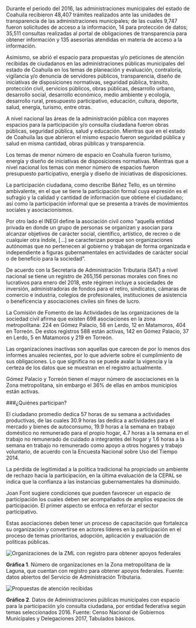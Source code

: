 
Durante el periodo del 2016, las administraciones municipales del estado de Coahuila recibieron 48,407 trámites realizados ante las unidades de transparencia de las administraciones municipales; de las cuales 9,747 fueron solicitudes de acceso a la información, 14 para protección de datos; 35,511 consultas realizadas al portal de obligaciones de transparencia para obtener información y 135 asesorías atendidas en materia de acceso a la información.

Asimismo, se abrió el espacio para propuestas y/o peticiones de atención recibidas de ciudadanos en las administraciones públicas municipales del estado de Coahuila en los temas de planeación y evaluación, contraloría, vigilancia y/o denuncia de servidores públicos, transparencia, diseño de iniciativas de disposiciones normativas, seguridad pública, tránsito, protección civil, servicios públicos, obras públicas, desarrollo urbano, desarrollo social, desarrollo económico, medio ambiente y ecología, desarrollo rural, presupuesto participativo, educación, cultura, deporte, salud, energía, turismo, entre otras.

A nivel nacional las áreas de la administración pública con mayores espacios para la participación y/o consulta ciudadana fueron obras públicas, seguridad pública, salud y educación. Mientras que en el estado de Coahuila las que abrieron el mismo espacio fueron seguridad pública y salud en misma cantidad, obras públicas y transparencia.

Los temas de menor número de espacio en Coahuila fueron turismo, energía y diseño de iniciativas de disposiciones normativas.  Mientras que a nivel nacional los temas con menor número de espacios fueron presupuesto participativo, energía y diseño de iniciativas de disposiciones.

La participación ciudadana, como describe Báñez Tello, es un término ambivalente, en el que se tiene la participación formal cuya expresión es el sufragio y la calidad y cantidad de información que obtiene el ciudadano; así como la  participación informal que se presenta a través de movimientos sociales y asociacionismos.

Por otro lado el  INEGI define la asociación civil como “aquella entidad privada en donde un grupo de personas se organizan y asocian para alcanzar objetivos de carácter social, científico, artístico, de recreo o de cualquier otra índole, […] se caracterizan porque son organizaciones autónomas que no pertenecen al gobierno y trabajan de forma organizada e independiente a figuras gubernamentales en actividades de carácter social o de beneficio para la sociedad”.

De acuerdo con la Secretaria de Administración Tributaria (SAT) a nivel nacional se tiene un registro de 265,156 personas morales con fines no lucrativos para enero del 2018, este régimen incluye a sociedades de inversión, administradoras de fondos para el retiro, sindicatos, cámaras de comercio e industria, colegios de profesionales, instituciones de asistencia o beneficencia y asociaciones civiles sin fines de lucro.

La Comisión de Fomento de las Actividades de las organizaciones de la sociedad civil afirma que existen 698 asociaciones en la zona metropolitana: 224 en Gómez Palacio, 58 en Lerdo, 12 en Matamoros, 404 en Torreón. De estos registros 588 están activas, 142 en Gómez Palacio, 37 en Lerdo, 5 en Matamoros y 219 en Torreón.

Las organizaciones inactivas son aquellas que carecen de por lo menos dos informes anuales recientes, por lo que advierte sobre el cumplimiento de sus obligaciones. Lo que significa no se puede avalar la vigencia y la certeza de los datos que se muestran en el registro actualmente.

Gómez Palacio y Torreón tienen el mayor número de asociaciones en la Zona metropolitana, sin embargo el 36% de ellas en ambos municipios están activas.

###¿Quiénes participan?

El ciudadano promedio dedica 57 horas de su semana a actividades productivas, de las cuales 30.9 horas las dedica a actividades para el mercado y bienes de autoconsumo, 19.9 horas a la semana en trabajo doméstico no remunerado para el propio hogar, 4.7 horas a la semana en el trabajo no remunerado de cuidado a integrantes del hogar y 1.6 horas a la semana en trabajo no remunerado como apoyo a otros hogares y trabajo voluntario, de acuerdo con la Encuesta Nacional sobre Uso del Tiempo 2014.

La pérdida de legitimidad a la política tradicional ha propiciado un ambiente de rechazo hacia la participación, en la última evaluación de la CEPAL se indica que la confianza a las instancias gubernamentales ha disminuido.

Joan Font sugiere  condiciones que pueden favorecer un espacio de participación los cuales deben ser acompañados de amplios espacios de participación. El primer aspecto se enfoca en reforzar el sector participativo.

Estas asociaciones deben tener un proceso de capacitación que fortalezca su organización y convertirse en actores líderes en la participación en el proceso de temas prioritarios, adopción, aplicación y evaluación de políticas públicas.


<img class="img-responsive" src="analisis-de-la-participacion-ciudadana/organizaciones-zml-con-registro.png" alt="Organizaciones de la ZML con registro para obtener apoyos federales">

**Gráfica 1**. Número de organizaciones en la Zona metropolitana de la Laguna, que cuentan con registro para obtener apoyos federales. Fuente: datos abiertos del Servicio de Administración Tributaria.

<img class="img-responsive" src="analisis-de-la-participacion-ciudadana/propuestas-de-atencion.png" alt="Propuestas de atención recibidas">

**Gráfico 2**. Datos de Administraciones públicas municipales con espacio para la participación y/o consulta ciudadana, por entidad federativa según temas seleccionados 2016. Fuente: Censo Nacional de Gobiernos Municipales y Delegaciones 2017, Tabulados básicos.
